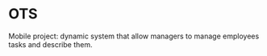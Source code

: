 # OTS
Mobile project: dynamic system that allow managers to manage employees tasks and describe them.
